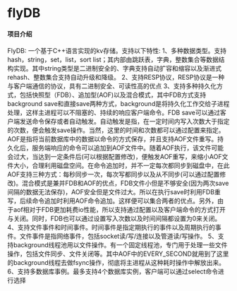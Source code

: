 # flyDB

#### 项目介绍

FlyDB: 一个基于C++语言实现的kv存储。支持以下特性: 
1、多种数据类型。支持hash，string，set，list，sort list；其内部由跳跃表，字典，整数集合等数据结构实现。其中string类型是二进制安全的、字典支持自动扩容和缩容以及渐进式rehash、整数集合支持自动升级和降级。
2、支持RESP协议，RESP协议是一种与客户端通信的协议，具有二进制安全、可读性高的优点
3、支持多种持久化方式，包括快照型（FDB）、追加型(AOF)以及混合模式，其中FDB方式支持background save和直接save两种方式，background是将持久化工作交给子进程处理，这样主进程可以不阻塞的、持续的响应客户端命令。FDB save可以通过客户端发送命令保存或者自动触发。自动触发是指，在一定时间内写入次数大于指定的次数，便会触发save操作。当然，这里的时间和次数都可以通过配置来指定。AOF是指将当前数据库中的数据以命令的方式保存，并且支持AOF文件重写。持久化后，服务端响应的命令可以追加到AOF文件中。随着AOF执行，该文件可能会过大，当达到一定条件后(可以根据配置修改)，便触发AOF重写，来缩小AOF文件大小，合理利用磁盘空间。在命令追加时，并不一定每次都同步到磁盘中，在此AOF支持三种方式：每秒同步一次，每次写都同步以及从不同步(可以通过配置修改)。混合模式是兼并FDB和AOF的优点，FDB文件小但是不够安全(因为两次save间隔的数据无法保存)，AOF安全但是文件过大。所以在执行save时利用FDB重写，后续命令追加时利用AOF命令追加。这样便可以集合两者的优点。另外，由于aof相对于FDB更加耗费io性能，所以支持通过配置以及客户端命令的方式打开与关闭。同时，FDB也可以通过设置写入次数以及时间间隔都设置为0来关闭。
4、支持文件事件和时间事件。时间事件是指定期执行的事件以及周期执行的事件。文件事件是指网络事件，包括socket读/写/连接以及管道读/写操作。
5、支持background线程池用以文件操作。有一个固定线程池，专门用于处理一些文件操作，包括文件同步、文件关闭等。其中AOF中的EVERY_SECOND就用到了这里的background线程去做fsync操作，彻底将主进程从这种耗时操作中解放出来。
6、支持多数据库事例。最多支持4个数据库实例，客户端可以通过select命令进行选择
